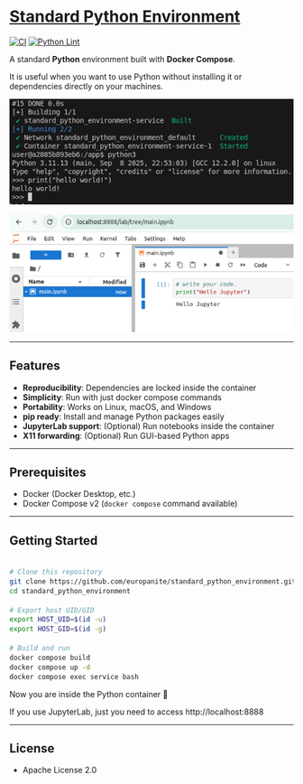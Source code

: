 # [Standard Python Environment](https://github.com/europanite/standard_python_environment "Standard Python Environment")

[![CI](https://github.com/europanite/standard_python_environment/actions/workflows/ci.yml/badge.svg)](https://github.com/europanite/standard_python_environment/actions/workflows/ci.yml)
[![Python Lint](https://github.com/europanite/standard_python_environment/actions/workflows/lint.yml/badge.svg)](https://github.com/europanite/standard_python_environment/actions/workflows/lint.yml)

A standard **Python** environment built with **Docker Compose**.

It is useful when you want to use Python without installing it or dependencies directly on your machines.

!["console"](./assets/images/console.png)

!["jupyterlab"](./assets/images/jupyterlab.png)

---

## Features

- **Reproducibility**: Dependencies are locked inside the container
- **Simplicity**: Run with just docker compose commands
- **Portability**: Works on Linux, macOS, and Windows
- **pip ready**: Install and manage Python packages easily
- **JupyterLab support**: (Optional) Run notebooks inside the container
- **X11 forwarding**: (Optional) Run GUI-based Python apps

---


## Prerequisites

- Docker (Docker Desktop, etc.)
- Docker Compose v2 (`docker compose` command available)

---

## Getting Started

```bash

# Clone this repository
git clone https://github.com/europanite/standard_python_environment.git
cd standard_python_environment

# Export host UID/GID
export HOST_UID=$(id -u) 
export HOST_GID=$(id -g)

# Build and run
docker compose build
docker compose up -d
docker compose exec service bash

```
Now you are inside the Python container 🎉

If you use JupyterLab, just you need to access http://localhost:8888

---

## License
- Apache License 2.0